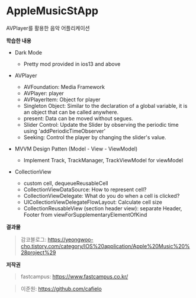 # AppleMusicStApp
AVPlayer를 활용한 음악 어플리케이션


**학습한 내용**

+ Dark Mode
  - Pretty mod provided in ios13 and above


+ AVPlayer
  - AVFoundation: Media Framework
  - AVPlayer: player
  - AVPlayerItem: Object for player
  - Singleton Object: Similar to the declaration of a global variable, it is an object that can be called anywhere.
  - present: Data can be moved without segues.
  - Slider Control: Update the Slider by observing the periodic time using 'addPeriodicTimeObserver'
  - Seeking: Control the player by changing the slider's value.

+ MVVM Design Patten (Model - View - ViewModel)
  - Implement Track, TrackManager, TrackViewModel for viewModel

+ CollectionView
  - custom cell, dequeueReusableCell
  - CollectionViewDataSource: How to represent cell?
  - CollectionViewDelegate: What do you do when a cell is clicked?
  - UICollectionViewDelegateFlowLayout: Calculate cell size
  - CollectionReusableView (section header view): separate Header, Footer from viewForSupplementaryElementOfKind


**결과물**

> 감코블로그: https://yeongwoo-cho.tistory.com/category/IOS%20application/Apple%20Music%20%28project%29


**저작권**
> fastcampus: https://www.fastcampus.co.kr/

> 이준원: https://github.com/cafielo

